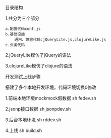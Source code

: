 目录结构

1.共分为三个部分

	a.配置代码conf.js
	b.基础设施
		通用、兼容代码:jQueryLite.js,clojureLike.js
	c.业务代码

2.jQueryLite模仿了jQuery的语法

3.clojureLike模仿了clojure的语法

开发测试上线步骤

搭建了多个本地开发环境，代码环境切换0修改


1.前端本地环境mockmock假数据 sh fedev.sh

2.jsonp接口数据 sh jsonpdev.sh

3.后台本地环境 sh rddev.sh

4.上线 sh build.sh
